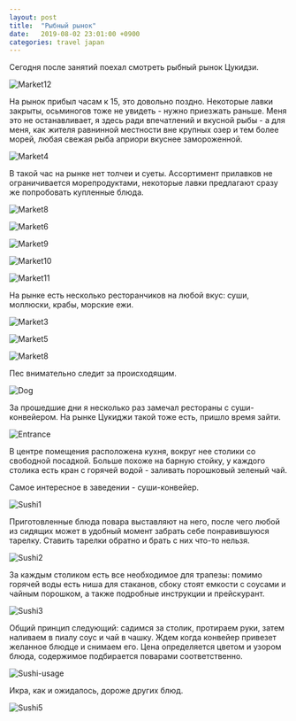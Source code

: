 ```yaml
---
layout: post
title:  "Рыбный рынок"
date:   2019-08-02 23:01:00 +0900
categories: travel japan
---
```

Сегодня после занятий поехал смотреть рыбный рынок Цукидзи.

![Market12](\assets\photos\08-02\market12.jpg)

На рынок прибыл часам к 15, это довольно поздно. Некоторые лавки закрыты,
осьминогов тоже не увидеть - нужно приезжать раньше. Меня это не останавливает,
я здесь ради впечатлений и вкусной рыбы - а для меня, как жителя равнинной
местности вне крупных озер и тем более морей, любая свежая рыба априори вкуснее
замороженной.

![Market4](\assets\photos\08-02\market4.jpg)

В такой час на рынке нет толчеи и суеты. Ассортимент прилавков не ограничивается морепродуктами,
некоторые лавки предлагают сразу же попробовать купленные блюда.

![Market8](\assets\photos\08-02\market8.jpg)

![Market6](\assets\photos\08-02\market6.jpg)

![Market9](\assets\photos\08-02\market9.jpg)

![Market10](\assets\photos\08-02\market10.jpg)

![Market11](\assets\photos\08-02\market11.jpg)

На рынке есть несколько ресторанчиков на любой вкус: суши, моллюски, крабы, морские
ежи.

![Market3](\assets\photos\08-02\market3.jpg)

![Market5](\assets\photos\08-02\market5.jpg)

![Market8](\assets\photos\08-02\market8.jpg)

Пес внимательно следит за происходящим.

![Dog](\assets\photos\08-02\dog.jpg)

За прошедшие дни я несколько раз замечал рестораны с суши-конвейером. На рынке
Цукиджи такой тоже есть, пришло время зайти.

![Entrance](\assets\photos\08-02\sushi4.jpg)

В центре помещения расположена кухня, вокруг нее столики со свободной посадкой.
Больше похоже на барную стойку, у каждого столика есть кран с горячей водой -
заливать порошковый зеленый чай.

Самое интересное в заведении - суши-конвейер.

![Sushi1](\assets\photos\08-02\sushi1.jpg)

Приготовленные блюда повара выставляют на него, после чего любой из сидящих может в удобный момент забрать
себе понравившуюся тарелку. Ставить тарелки обратно и брать с них что-то нельзя.

![Sushi2](\assets\photos\08-02\sushi2.jpg)

За каждым столиком есть все необходимое для трапезы: помимо горячей воды есть
ниша для стаканов, сбоку стоят емкости с соусами и чайным порошком, а также
подробные инструкции и прейскурант.

![Sushi3](\assets\photos\08-02\sushi3.jpg)

Общий принцип следующий: садимся за столик, протираем руки, затем наливаем в
пиалу соус и чай в чашку. Ждем когда конвейер привезет желанное блюдце и
снимаем его. Цена определяется цветом и узором блюда, содержимое подбирается
поварами соответственно.

![Sushi-usage](\assets\photos\08-02\sushi-usage.jpg)

Икра, как и ожидалось, дороже других блюд. 

![Sushi5](\assets\photos\08-02\sushi5.jpg)
